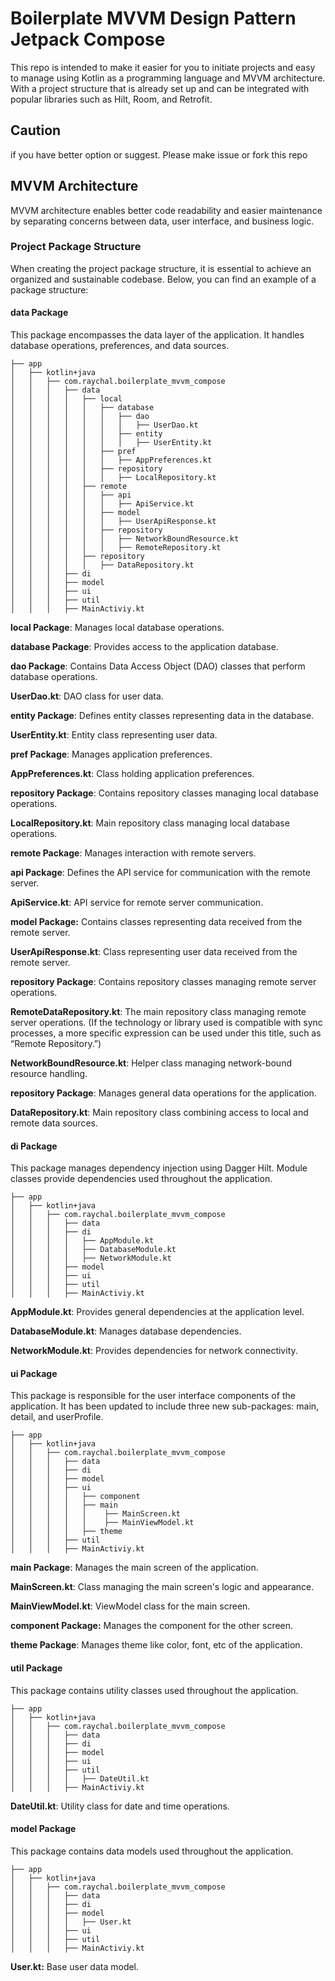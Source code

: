 # Boilerplate MVVM Design Pattern Jetpack Compose

This repo is intended to make it easier for you to initiate projects and easy to manage
using Kotlin as a programming language and MVVM architecture. With a project structure
that is already set up and can be integrated with popular libraries such as Hilt, Room, and Retrofit.

## Caution
if you have better option or suggest. Please make issue or fork this repo

## MVVM Architecture
MVVM architecture enables better code readability and easier maintenance by separating concerns between 
data, user interface, and business logic.

### Project Package Structure
When creating the project package structure, it is essential to achieve an organized and 
sustainable codebase. Below, you can find an example of a package structure:

#### data Package
This package encompasses the data layer of the application. 
It handles database operations, preferences, and data sources.

```
├── app
│   ├── kotlin+java
│   │   ├── com.raychal.boilerplate_mvvm_compose
│   │   │   ├── data
│   │   │   │   ├── local
│   │   │   │   │   ├── database
│   │   │   │   │   │   ├── dao
│   │   │   │   │   │   │   ├── UserDao.kt
│   │   │   │   │   │   ├── entity
│   │   │   │   │   │   │   ├── UserEntity.kt
│   │   │   │   │   ├── pref
│   │   │   │   │   │   ├── AppPreferences.kt
│   │   │   │   │   ├── repository
│   │   │   │   │   │   ├── LocalRepository.kt
│   │   │   │   ├── remote
│   │   │   │   │   ├── api
│   │   │   │   │   │   ├── ApiService.kt
│   │   │   │   │   ├── model
│   │   │   │   │   │   ├── UserApiResponse.kt
│   │   │   │   │   ├── repository
│   │   │   │   │   │   ├── NetworkBoundResource.kt
│   │   │   │   │   │   ├── RemoteRepository.kt
│   │   │   │   ├── repository
│   │   │   │   │   ├── DataRepository.kt
│   │   │   ├── di
│   │   │   ├── model
│   │   │   ├── ui
│   │   │   ├── util
│   │   │   ├── MainActiviy.kt
```

**local Package**: Manages local database operations.

**database Package**: Provides access to the application database.

**dao Package**: Contains Data Access Object (DAO) classes that perform database operations.

**UserDao.kt**: DAO class for user data.

**entity Package**: Defines entity classes representing data in the database.

**UserEntity.kt**: Entity class representing user data.

**pref Package**: Manages application preferences.

**AppPreferences.kt**: Class holding application preferences.

**repository Package**: Contains repository classes managing local database operations.

**LocalRepository.kt**: Main repository class managing local database operations.

**remote Package**: Manages interaction with remote servers.

**api Package**: Defines the API service for communication with the remote server.

**ApiService.kt**: API service for remote server communication.

**model Package:** Contains classes representing data received from the remote server.

**UserApiResponse.kt**: Class representing user data received from the remote server.

**repository Package**: Contains repository classes managing remote server operations.

**RemoteDataRepository.kt**: The main repository class managing remote server operations. 
(If the technology or library used is compatible with sync processes, a more specific 
expression can be used under this title, such as “Remote Repository.”)

**NetworkBoundResource.kt**: Helper class managing network-bound resource handling.

**repository Package**: Manages general data operations for the application.

**DataRepository.kt**: Main repository class combining access to local and remote data sources.

#### di Package
This package manages dependency injection using Dagger Hilt. 
Module classes provide dependencies used throughout the application.

```
├── app
│   ├── kotlin+java
│   │   ├── com.raychal.boilerplate_mvvm_compose
│   │   │   ├── data
│   │   │   ├── di
│   │   │   │   ├── AppModule.kt
│   │   │   │   ├── DatabaseModule.kt
│   │   │   │   ├── NetworkModule.kt
│   │   │   ├── model
│   │   │   ├── ui
│   │   │   ├── util
│   │   │   ├── MainActiviy.kt
```

**AppModule.kt**: Provides general dependencies at the application level.

**DatabaseModule.kt**: Manages database dependencies.

**NetworkModule.kt**: Provides dependencies for network connectivity.

#### ui Package
This package is responsible for the user interface components of the application.
It has been updated to include three new sub-packages: main, detail, and userProfile.

```
├── app
│   ├── kotlin+java
│   │   ├── com.raychal.boilerplate_mvvm_compose
│   │   │   ├── data
│   │   │   ├── di
│   │   │   ├── model
│   │   │   ├── ui
│   │   │   │   ├── component
│   │   │   │   ├── main
│   │   │   │   │    ├── MainScreen.kt
│   │   │   │   │    ├── MainViewModel.kt
│   │   │   │   ├── theme
│   │   │   ├── util
│   │   │   ├── MainActiviy.kt
```

**main Package**: Manages the main screen of the application.

**MainScreen.kt**: Class managing the main screen's logic and appearance.

**MainViewModel.kt**: ViewModel class for the main screen.

**component Package:** Manages the component for the other screen.

**theme Package**: Manages theme like color, font, etc of the application.

#### util Package
This package contains utility classes used throughout the application.

```
├── app
│   ├── kotlin+java
│   │   ├── com.raychal.boilerplate_mvvm_compose
│   │   │   ├── data
│   │   │   ├── di
│   │   │   ├── model
│   │   │   ├── ui
│   │   │   ├── util
│   │   │   │   ├── DateUtil.kt
│   │   │   ├── MainActiviy.kt
```

**DateUtil.kt**: Utility class for date and time operations.

#### model Package
This package contains data models used throughout the application.

```
├── app
│   ├── kotlin+java
│   │   ├── com.raychal.boilerplate_mvvm_compose
│   │   │   ├── data
│   │   │   ├── di
│   │   │   ├── model
│   │   │   │   ├── User.kt
│   │   │   ├── ui
│   │   │   ├── util
│   │   │   ├── MainActiviy.kt
```

**User.kt:** Base user data model.
